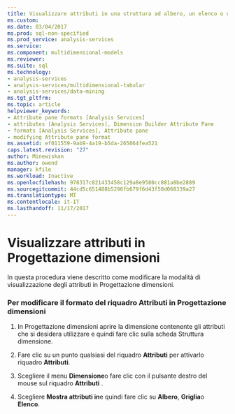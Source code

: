 ```yaml
---
title: Visualizzare attributi in una struttura ad albero, un elenco o una griglia in Progettazione dimensioni | Documenti Microsoft
ms.custom: 
ms.date: 03/04/2017
ms.prod: sql-non-specified
ms.prod_service: analysis-services
ms.service: 
ms.component: multidimensional-models
ms.reviewer: 
ms.suite: sql
ms.technology:
- analysis-services
- analysis-services/multidimensional-tabular
- analysis-services/data-mining
ms.tgt_pltfrm: 
ms.topic: article
helpviewer_keywords:
- Attribute pane formats [Analysis Services]
- attributes [Analysis Services], Dimension Builder Attribute Pane
- formats [Analysis Services], Attribute pane
- modifying Attribute pane format
ms.assetid: ef011559-9ab9-4a19-b5da-265064fea521
caps.latest.revision: "27"
author: Minewiskan
ms.author: owend
manager: kfile
ms.workload: Inactive
ms.openlocfilehash: 978317c821433458c129a8e9580cc881a8be2889
ms.sourcegitcommit: 44cd5c651488b5296fb679f6d43f50d068339a27
ms.translationtype: MT
ms.contentlocale: it-IT
ms.lasthandoff: 11/17/2017
---
```

# <a name="view-attributes-in-dimension-designer"></a>Visualizzare attributi in Progettazione dimensioni
  In questa procedura viene descritto come modificare la modalità di visualizzazione degli attributi in Progettazione dimensioni.  
  
### <a name="to-change-the-format-of-the-attributes-pane-in-dimension-designer"></a>Per modificare il formato del riquadro Attributi in Progettazione dimensioni  
  
1.  In Progettazione dimensioni aprire la dimensione contenente gli attributi che si desidera utilizzare e quindi fare clic sulla scheda Struttura dimensione.  
  
2.  Fare clic su un punto qualsiasi del riquadro **Attributi** per attivarlo riquadro **Attributi**.  
  
3.  Scegliere il menu **Dimensione**o fare clic con il pulsante destro del mouse sul riquadro **Attributi** .  
  
4.  Scegliere **Mostra attributi in**e quindi fare clic su **Albero**, **Griglia**o **Elenco**.  
  
  
